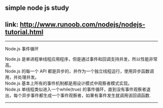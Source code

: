 ## simple node js study

## link: http://www.runoob.com/nodejs/nodejs-tutorial.html

---
Node.js 事件循环

Node.js 是单进程单线程应用程序，但是通过事件和回调支持并发，所以性能非常高。  
Node.js 的每一个 API 都是异步的，并作为一个独立线程运行，使用异步函数调用，并处理并发。   
Node.js 基本上所有的事件机制都是用设计模式中观察者模式实现。   
Node.js 单线程类似进入一个while(true)   的事件循环，直到没有事件观察者退出，每个异步事件都生成一个事件观察者，如果有事件发生就调用该回调函数.   

---